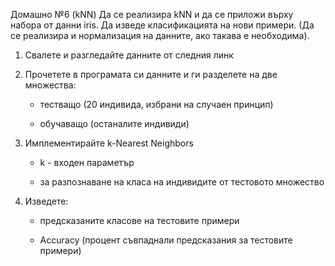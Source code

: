 Домашно №6 (kNN)
Да се реализира kNN и да се приложи върху набора от данни iris. Да изведе класификацията на нови примери. (Да се реализира и нормализация на данните, ако такава е необходима).

1) Свалете и разгледайте данните от следния линк

2) Прочетете в програмата си данните и ги разделете на две множества:

    - тестващо (20 индивида, избрани на случаен принцип)

    - обучаващо (останалите индивиди)

3) Имплементирайте k-Nearest Neighbors

    - k - входен параметър

    - за разпознаване на класа на индивидите от тестовото множество

4) Изведете:

    - предсказаните класове на тестовите примери

    - Accuracy (процент съвпаднали предсказания за тестовите примери)